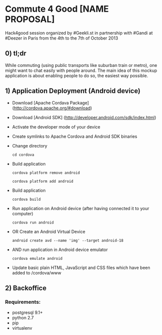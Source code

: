 # Commute 4 Good [NAME PROPOSAL]

Hack4good session organized by #Geekli.st in partnership with #Gandi at #Deezer in Paris
from the 4th to the 7th of October 2013

## 0) tl;dr


While commuting (using public transports like suburban train or metro),
one might want to chat easily with people around.
The main idea of this mockup application is about enabling people to do so, the easiest way possible.

## 1) Application Deployment (Android device)

* Download [Apache Cordava Package] (http://cordova.apache.org/#download)

* Download [Android SDK] (http://developer.android.com/sdk/index.html)

* Activate the developer mode of your device

* Create symlinks to Apache Cordova and Android SDK binaries

* Change directory

    `cd cordova`

* Build application

    `cordova platform remove android`

    `cordova platform add android`

* Build application

    `cordova build`

* Run application on Android device (after having connected it to your computer)

    `cordova run android`

* OR Create an Android Virtual Device

    `android create avd --name 'img' --target android-18`

* AND run application in Android device emulator

    `cordova emulate android`

* Update basic plain HTML, JavaScript and CSS files which have been added to /cordova/www

## 2) Backoffice

### Requirements:

- postgresql 9.1+
- python 2.7
- pip
- virtualenv
